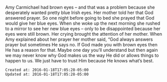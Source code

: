
 Amy Carmichael had brown eyes – and that was a problem because she desperately wanted pretty blue Irish eyes. Her mother told her that God answered prayer. So one night before going to bed she prayed that God would give her blue eyes. When she woke up the next morning she rushed to a mirror to see her new blue eyes – only to be disappointed because her eyes were still brown. Her crying brought the attention of her mother. When Amy explained about her prayer her mother said, “God always answers prayer but sometimes He says no. If God made you with brown eyes then He has a reason for that. Maybe one day you’ll understand but then again we may never know why God makes us the way He did or allows things to happen to us. We just have to trust Him because He knows what’s best.

    Created at: 2016-01-18T17:05:28-05:00
    Updated at: 2016-01-18T17:05:28-05:00

